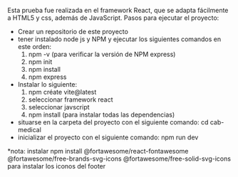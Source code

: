 Esta prueba fue realizada en el framework React, que se adapta fácilmente a HTML5 y css, además de JavaScript.
Pasos para ejecutar el proyecto:
- Crear un repositorio de este proyecto
- tener instalado node js y NPM y ejecutar los siguientes comandos en este orden:
  1. npm -v (para verificar la versión de NPM express)
  2. npm init
  3. npm install
  4. npm express
- Instalar lo siguiente:
  1. npm créate vite@latest
  2. seleccionar framework react
  3. seleccionar javscript
  4. npm install (para instalar todas las dependencias)
- situarse en la carpeta del proyecto con el siguiente comando: 
  cd cab-medical
- inicializar el proyecto con el siguiente comando:
  npm run dev

*nota: instalar
 npm install @fortawesome/react-fontawesome @fortawesome/free-brands-svg-icons @fortawesome/free-solid-svg-icons 
 para instalar los iconos del footer
